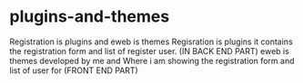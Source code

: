 # plugins-and-themes
Registration is plugins and eweb is themes
Regisration is plugins it contains the registration form and list of register user. (IN BACK END PART)
eweb is themes developed by me and Where i am showing the registration form and list of user for (FRONT END PART)
